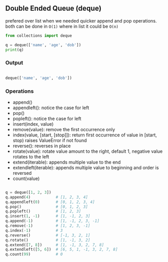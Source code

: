 ## Double Ended Queue (deque)

prefered over list when we needed quicker append and pop operations.
both can be done in `O(1)` where in list it could be `O(n)`

```python
from collections import deque

q = deque(['name', 'age', 'dob'])
print(q)

```

### Output
```python

deque(['name', 'age', 'dob'])
```

### Operations

- append()
- appendleft(): notice the case for left
- pop()
- popleft(): notice the case for left
- insert(index, value)
- remove(value): remove the first occurrence only
- index(value, [start, [stop]]): return first occurrence of value in [start, stop)
  raises ValueError if not found
- reverse(): reverses in place
- rotate(value): rotate value amount to the right, default 1, negative value rotates to the left
- extend(iterable): appends multiple value to the end
- extendleft(iterable): appends multiple value to beginning and order is reversed
- count(value)
```python

q = deque([1, 2, 3])
q.append(4)           # [1, 2, 3, 4]
q.appendleft(0)       # [0, 1, 2, 3, 4]
q.pop()               # [0, 1, 2, 3]
q.popleft()           # [1, 2, 3]
q.insert(1, -1)       # [1, -1, 2, 3]
q.append(-1)          # [1, -1, 2, 3, -1]
q.remove(-1)          # [1, 2, 3, -1]
q.index(-1)           # 3
q.reverse()           # [-1, 3, 2, 1]
q.rotate()            # [1, -1, 3, 2]
q.extend([7, 8])      # [1, -1, 3, 2, 7, 8]
q.extendleft([5, 6])  # [6, 5, 1, -1, 3, 2, 7, 8]
q.count(99)           # 0
```
